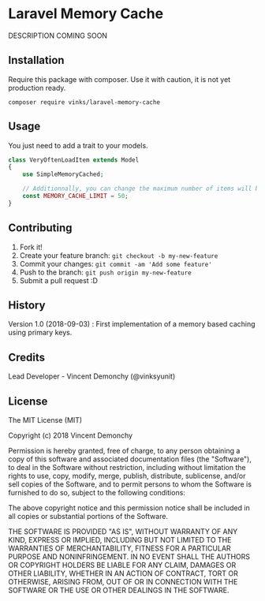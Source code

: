 # Laravel Memory Cache
 
DESCRIPTION COMING SOON
 
## Installation
 
Require this package with composer. Use it with caution, it is not yet production ready.

```
composer require vinks/laravel-memory-cache
```

## Usage
 
You just need to add a trait to your models.

```php
class VeryOftenLoadItem extends Model
{
    use SimpleMemoryCached;

    // Additionnally, you can change the maximum number of items will be kept for a model. Default: 50.
    const MEMORY_CACHE_LIMIT = 50;
}
```

## Contributing
 
1. Fork it!
2. Create your feature branch: `git checkout -b my-new-feature`
3. Commit your changes: `git commit -am 'Add some feature'`
4. Push to the branch: `git push origin my-new-feature`
5. Submit a pull request :D
 
## History
 
Version 1.0 (2018-09-03) : First implementation of a memory based caching using primary keys.
 
## Credits
 
Lead Developer - Vincent Demonchy (@vinksyunit)
 
## License
 
The MIT License (MIT)

Copyright (c) 2018 Vincent Demonchy

Permission is hereby granted, free of charge, to any person obtaining a copy of this software and associated documentation files (the "Software"), to deal in the Software without restriction, including without limitation the rights to use, copy, modify, merge, publish, distribute, sublicense, and/or sell copies of the Software, and to permit persons to whom the Software is furnished to do so, subject to the following conditions:

The above copyright notice and this permission notice shall be included in all copies or substantial portions of the Software.

THE SOFTWARE IS PROVIDED "AS IS", WITHOUT WARRANTY OF ANY KIND, EXPRESS OR IMPLIED, INCLUDING BUT NOT LIMITED TO THE WARRANTIES OF MERCHANTABILITY, FITNESS FOR A PARTICULAR PURPOSE AND NONINFRINGEMENT. IN NO EVENT SHALL THE AUTHORS OR COPYRIGHT HOLDERS BE LIABLE FOR ANY CLAIM, DAMAGES OR OTHER LIABILITY, WHETHER IN AN ACTION OF CONTRACT, TORT OR OTHERWISE, ARISING FROM, OUT OF OR IN CONNECTION WITH THE SOFTWARE OR THE USE OR OTHER DEALINGS IN THE SOFTWARE.
